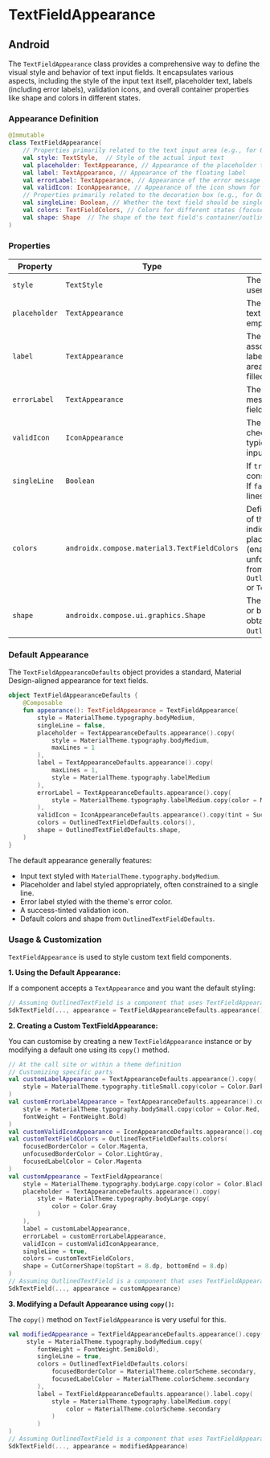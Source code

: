 # TextFieldAppearance

## Android

The `TextFieldAppearance` class provides a comprehensive way to define the visual style and behavior of text input fields. It encapsulates various aspects, including the style of the input text itself, placeholder text, labels (including error labels), validation icons, and overall container properties like shape and colors in different states.

### Appearance Definition

```Kotlin
@Immutable
class TextFieldAppearance(
    // Properties primarily related to the text input area (e.g., for OutlineTextField)
    val style: TextStyle,  // Style of the actual input text
    val placeholder: TextAppearance, // Appearance of the placeholder text
    val label: TextAppearance, // Appearance of the floating label
    val errorLabel: TextAppearance, // Appearance of the error message text
    val validIcon: IconAppearance, // Appearance of the icon shown for valid input
    // Properties primarily related to the decoration box (e.g., for OutlinedTextField)
    val singleLine: Boolean, // Whether the text field should be single-line
    val colors: TextFieldColors, // Colors for different states (focused, unfocused, error, etc.)
    val shape: Shape  // The shape of the text field's container/outline
) 
```

### Properties

| Property      | Type                                     | Description                                                                                                                               |
|---------------|------------------------------------------|-------------------------------------------------------------------------------------------------------------------------------------------|
| `style`       | `TextStyle`                              | The `TextStyle` for the text that the user types into the field.                                                                          |
| `placeholder` | `TextAppearance`                         | The appearance of the placeholder text shown when the input field is empty and unfocused.                                                 |
| `label`       | `TextAppearance`                         | The appearance of the label associated with the text field. This label often floats above the input area when the field is focused or filled. |
| `errorLabel`  | `TextAppearance`                         | The appearance of the error message displayed below the text field when input validation fails.                                           |
| `validIcon`   | `IconAppearance`                         | The appearance of an icon (e.g., a checkmark) that can be displayed, typically to indicate that the current input is valid.                   |
| `singleLine`  | `Boolean`                                | If `true`, the text field will be constrained to a single line of input. If `false`, it can expand to multiple lines.                     |
| `colors`      | `androidx.compose.material3.TextFieldColors` | Defines the colors for various parts of the text field (text, cursor, indicators, container, label, placeholder) across different states (enabled, disabled, focused, unfocused, error). Typically obtained from `OutlinedTextFieldDefaults.colors()` or `TextFieldDefaults.colors()`. |
| `shape`       | `androidx.compose.ui.graphics.Shape`     | The shape of the text field's outline or background container. Typically obtained from `OutlinedTextFieldDefaults.shape`.                      |


### Default Appearance

The `TextFieldAppearanceDefaults` object provides a standard, Material Design-aligned appearance for text fields.

```Kotlin
object TextFieldAppearanceDefaults {
    @Composable
    fun appearance(): TextFieldAppearance = TextFieldAppearance(
        style = MaterialTheme.typography.bodyMedium,
        singleLine = false,
        placeholder = TextAppearanceDefaults.appearance().copy(
            style = MaterialTheme.typography.bodyMedium,
            maxLines = 1
        ),
        label = TextAppearanceDefaults.appearance().copy(
            maxLines = 1,
            style = MaterialTheme.typography.labelMedium
        ),
        errorLabel = TextAppearanceDefaults.appearance().copy(
            style = MaterialTheme.typography.labelMedium.copy(color = MaterialTheme.colorScheme.error)
        ),
        validIcon = IconAppearanceDefaults.appearance().copy(tint = Success),
        colors = OutlinedTextFieldDefaults.colors(),
        shape = OutlinedTextFieldDefaults.shape,
    )
}
```

The default appearance generally features:
*   Input text styled with `MaterialTheme.typography.bodyMedium`.
*   Placeholder and label styled appropriately, often constrained to a single line.
*   Error label styled with the theme's error color.
*   A success-tinted validation icon.
*   Default colors and shape from `OutlinedTextFieldDefaults`.

### Usage & Customization

`TextFieldAppearance` is used to style custom text field components.

**1. Using the Default Appearance:**

If a component accepts a `TextAppearance` and you want the default styling:

```Kotlin
// Assuming OutlinedTextField is a component that uses TextFieldAppearance 
SdkTextField(..., appearance = TextFieldAppearanceDefaults.appearance())
```

**2. Creating a Custom TextFieldAppearance:**

You can customise by creating a new `TextFieldAppearance` instance or by modifying a default one using its `copy()` method.

```Kotlin
// At the call site or within a theme definition
// Customizing specific parts 
val customLabelAppearance = TextAppearanceDefaults.appearance().copy( 
    style = MaterialTheme.typography.titleSmall.copy(color = Color.DarkGray) 
) 
val customErrorLabelAppearance = TextAppearanceDefaults.appearance().copy( 
    style = MaterialTheme.typography.bodySmall.copy(color = Color.Red, 
    fontWeight = FontWeight.Bold) 
) 
val customValidIconAppearance = IconAppearanceDefaults.appearance().copy(tint = Color.Blue)
val customTextFieldColors = OutlinedTextFieldDefaults.colors( 
    focusedBorderColor = Color.Magenta, 
    unfocusedBorderColor = Color.LightGray, 
    focusedLabelColor = Color.Magenta 
)
val customAppearance = TextFieldAppearance( 
    style = MaterialTheme.typography.bodyLarge.copy(color = Color.Black), 
    placeholder = TextAppearanceDefaults.appearance().copy(
        style = MaterialTheme.typography.bodyLarge.copy(
            color = Color.Gray
        )
    ), 
    label = customLabelAppearance, 
    errorLabel = customErrorLabelAppearance, 
    validIcon = customValidIconAppearance, 
    singleLine = true, 
    colors = customTextFieldColors, 
    shape = CutCornerShape(topStart = 8.dp, bottomEnd = 8.dp)
)
// Assuming OutlinedTextField is a component that uses TextFieldAppearance 
SdkTextField(..., appearance = customAppearance)
```

**3. Modifying a Default Appearance using `copy()`:**

The `copy()` method on `TextFieldAppearance` is very useful for this.

```Kotlin
val modifiedAppearance = TextFieldAppearanceDefaults.appearance().copy(
     style = MaterialTheme.typography.bodyMedium.copy(
        fontWeight = FontWeight.SemiBold),
        singleLine = true,
        colors = OutlinedTextFieldDefaults.colors( 
            focusedBorderColor = MaterialTheme.colorScheme.secondary, 
            focusedLabelColor = MaterialTheme.colorScheme.secondary 
        ), 
        label = TextFieldAppearanceDefaults.appearance().label.copy( 
            style = MaterialTheme.typography.labelMedium.copy(
                color = MaterialTheme.colorScheme.secondary
            ) 
        ) 
)
// Assuming OutlinedTextField is a component that uses TextFieldAppearance 
SdkTextField(..., appearance = modifiedAppearance)
```